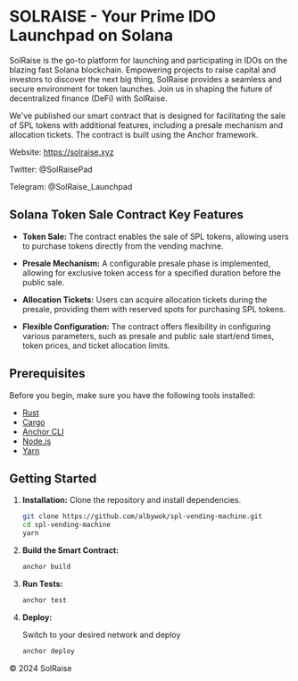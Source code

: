 # SOLRAISE - Your Prime IDO Launchpad on Solana

SolRaise is the go-to platform for launching and participating in IDOs on the blazing fast Solana blockchain. Empowering projects to raise capital and investors to discover the next big thing, SolRaise provides a seamless and secure environment for token launches. Join us in shaping the future of decentralized finance (DeFi) with SolRaise.

We've published our smart contract that is designed for facilitating the sale of SPL tokens with additional features, including a presale mechanism and allocation tickets. The contract is built using the Anchor framework.

Website: https://solraise.xyz

Twitter: @SolRaisePad

Telegram: @SolRaise_Launchpad

## Solana Token Sale Contract Key Features

- **Token Sale:** The contract enables the sale of SPL tokens, allowing users to purchase tokens directly from the vending machine.
  
- **Presale Mechanism:** A configurable presale phase is implemented, allowing for exclusive token access for a specified duration before the public sale.

- **Allocation Tickets:** Users can acquire allocation tickets during the presale, providing them with reserved spots for purchasing SPL tokens.

- **Flexible Configuration:** The contract offers flexibility in configuring various parameters, such as presale and public sale start/end times, token prices, and ticket allocation limits.

## Prerequisites

Before you begin, make sure you have the following tools installed:

- [Rust](https://www.rust-lang.org/tools/install)
- [Cargo](https://doc.rust-lang.org/cargo/getting-started/installation.html)
- [Anchor CLI](https://project-serum.github.io/anchor/getting-started/installation.html)
- [Node.js](https://nodejs.org/en/download/)
- [Yarn](https://yarnpkg.com/getting-started/install)

## Getting Started

1. **Installation:** Clone the repository and install dependencies.

   ```bash
   git clone https://github.com/albywok/spl-vending-machine.git
   cd spl-vending-machine
   yarn
   ```

2. **Build the Smart Contract:**

   ```bash
   anchor build
   ```

3. **Run Tests:**

   ```bash
   anchor test
   ```

4. **Deploy:**

   Switch to your desired network and deploy
   ```bash
   anchor deploy
   ```


© 2024 SolRaise
